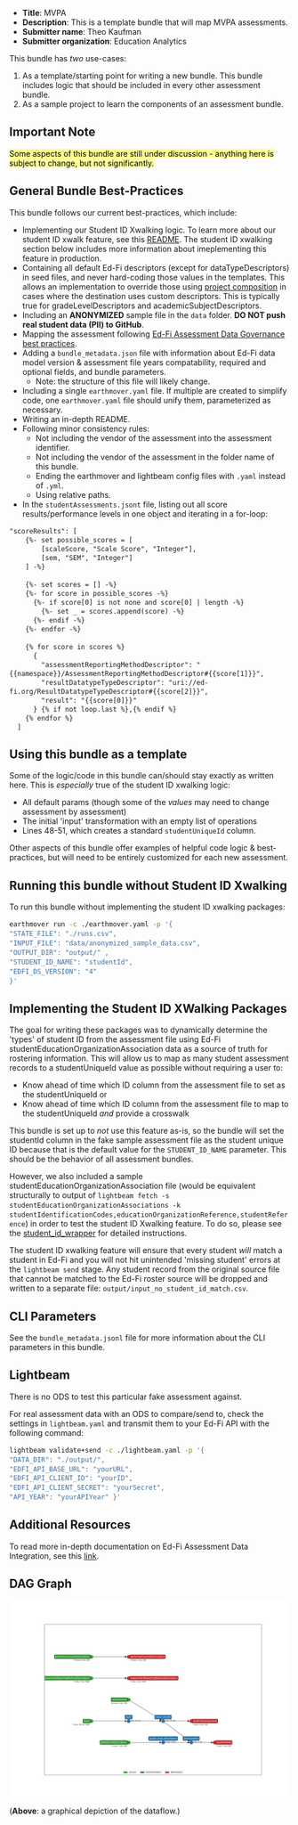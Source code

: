 * **Title**: MVPA
* **Description**: This is a template bundle that will map MVPA assessments. 
* **Submitter name**: Theo Kaufman
* **Submitter organization**: Education Analytics

This bundle has _two_ use-cases:
1. As a template/starting point for writing a new bundle. This bundle includes logic that should be included in every other assessment bundle.
2. As a sample project to learn the components of an assessment bundle.

## Important Note
<mark style="background-color: #FDFD96">Some aspects of this bundle are still under discussion - anything here is subject to change, but not significantly.</mark>

## General Bundle Best-Practices
This bundle follows our current best-practices, which include:
- Implementing our Student ID Xwalking logic. To learn more about our student ID xwalk feature, see this [README](https://github.com/edanalytics/earthmover_edfi_bundles/tree/student_id_alignment/packages/student_ids). The student ID xwalking section below includes more information about imeplementing this feature in production. 
- Containing all default Ed-Fi descriptors (except for dataTypeDescriptors) in seed files, and never hard-coding those values in the templates. This allows an implementation to override those using [project composition](https://github.com/edanalytics/earthmover?tab=readme-ov-file#project-composition) in cases where the destination uses custom descriptors. This is typically true for gradeLevelDescriptors and academicSubjectDescriptors. 
- Including an **ANONYMIZED** sample file in the `data` folder. **DO NOT push real student data (PII) to GitHub**.
- Mapping the assessment following [Ed-Fi Assessment Data Governance best practices](https://edanalytics.slite.page/p/FwwhB84DoYVjY1/NEW-Assessment-Data-Governance-in-Ed-Fi).
- Adding a `bundle_metadata.json` file with information about Ed-Fi data model version & assessment file years compatability, required and optional fields, and bundle parameters.
  - Note: the structure of this file will likely change.
- Including a single `earthmover.yaml` file. If multiple are created to simplify code, one `earthmover.yaml` file should unify them, parameterized as necessary.
- Writing an in-depth README.
- Following minor consistency rules:
    + Not including the vendor of the assessment into the assessment identifier.
    + Not including the vendor of the assessment in the folder name of this bundle.
    + Ending the earthmover and lightbeam config files with `.yaml` instead of `.yml`.
    + Using relative paths.
- In the `studentAssessments.jsont` file, listing out all score results/performance levels in one object and iterating in a for-loop:
```Jinja
"scoreResults": [
    {%- set possible_scores = [
        [scaleScore, "Scale Score", "Integer"],
        [sem, "SEM", "Integer"]
    ] -%}

    {%- set scores = [] -%}
    {%- for score in possible_scores -%}
      {%- if score[0] is not none and score[0] | length -%}
        {%- set _ = scores.append(score) -%}
      {%- endif -%}
    {%- endfor -%}

    {% for score in scores %}
      {
        "assessmentReportingMethodDescriptor": "{{namespace}}/AssessmentReportingMethodDescriptor#{{score[1]}}",
        "resultDatatypeTypeDescriptor": "uri://ed-fi.org/ResultDatatypeTypeDescriptor#{{score[2]}}",
        "result": "{{score[0]}}"
      } {% if not loop.last %},{% endif %}
    {% endfor %}
  ]
```

## Using this bundle as a template
Some of the logic/code in this bundle can/should stay exactly as written here. This is _especially_ true of the student ID xwalking logic:
- All default params (though some of the _values_ may need to change assessment by assessment)
- The initial 'input' transformation with an empty list of operations
- Lines 48-51, which creates a standard `studentUniqueId` column. 

Other aspects of this bundle offer examples of helpful code logic & best-practices, but will need to be entirely customized for each new assessment.

## Running this bundle without Student ID Xwalking
To run this bundle without implementing the student ID xwalking packages:
```bash
earthmover run -c ./earthmover.yaml -p '{
"STATE_FILE": "./runs.csv",
"INPUT_FILE": "data/anonymized_sample_data.csv",
"OUTPUT_DIR": "output/" ,
"STUDENT_ID_NAME": "studentId",
"EDFI_DS_VERSION": "4"
}'
```

## Implementing the Student ID XWalking Packages
The goal for writing these packages was to dynamically determine the 'types' of student ID from the assessment file using Ed-Fi studentEducationOrganizationAssociation data as a source of truth for rostering information. This will allow us to map as many student assessment records to a studentUniqueId value as possible without requiring a user to:
- Know ahead of time which ID column from the assessment file to set as the studentUniqueId or
- Know ahead of time which ID column from the assessment file to map to the studentUniqueId _and_ provide a crosswalk

This bundle is set up to _not_ use this feature as-is, so the bundle will set the studentId column in the fake sample assessment file as the student unique ID because that is the default value for the `STUDENT_ID_NAME` parameter. This should be the behavior of all assessment bundles.

However, we also included a sample studentEducationOrganizationAssociation file (would be equivalent structurally to output of `lightbeam fetch -s studentEducationOrganizationAssociations -k studentIdentificationCodes,educationOrganizationReference,studentReference`) in order to test the student ID Xwalking feature. To do so, please see the [student_id_wrapper]() for detailed instructions.

The student ID xwalking feature will ensure that every student _will_ match a student in Ed-Fi and you will not hit unintended 'missing student' errors at the `lightbeam send` stage. Any student record from the original source file that cannot be matched to the Ed-Fi roster source will be dropped and written to a separate file: `output/input_no_student_id_match.csv`.

## CLI Parameters
See the `bundle_metadata.jsonl` file for more information about the CLI parameters in this bundle.

## Lightbeam
There is no ODS to test this particular fake assessment against.

For real assessment data with an ODS to compare/send to, check the settings in `lightbeam.yaml` and transmit them to your Ed-Fi API with the following command:
```bash
lightbeam validate+send -c ./lightbeam.yaml -p '{
"DATA_DIR": "./output/",
"EDFI_API_BASE_URL": "yourURL",
"EDFI_API_CLIENT_ID": "yourID",
"EDFI_API_CLIENT_SECRET": "yourSecret",
"API_YEAR": "yourAPIYear" }'
```

## Additional Resources
To read more in-depth documentation on Ed-Fi Assessment Data Integration, see this [link](https://edanalytics.slite.page/p/CxcM2foMcOuk1m/Ed-Fi-Assessment-Integrations-using-earthmover-and-lightbeam-Documentation).

## DAG Graph
![DAG view of transformations](graph.png)

(**Above**: a graphical depiction of the dataflow.)